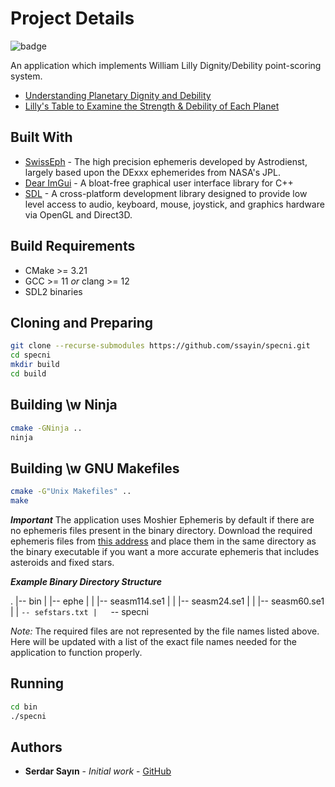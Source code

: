 # Project Details

![badge](https://github.com/ssayin/specni/actions/workflows/cmake.yml/badge.svg?branch=master)

An application which implements William Lilly Dignity/Debility point-scoring system. 
* [Understanding Planetary Dignity and Debility](http://www.skyscript.co.uk/dignities.html)
* [Lilly's Table to Examine the Strength & Debility of Each Planet](http://www.skyscript.co.uk/dig5.html#liltab)

## Built With

* [SwissEph](http://www.astro.com/swisseph/swephinfo_e.htm) - The high precision ephemeris developed by Astrodienst, largely based upon the DExxx ephemerides from NASA's JPL.
* [Dear ImGui](https://github.com/ocornut/imgui) - A bloat-free graphical user interface library for C++
* [SDL](https://github.com/libsdl-org/SDL) - A cross-platform development library designed to provide low level access to audio, keyboard, mouse, joystick, and graphics hardware via OpenGL and Direct3D.

## Build Requirements
* CMake >= 3.21
* GCC >= 11 *or* clang >= 12
* SDL2 binaries

## Cloning and Preparing

```sh
git clone --recurse-submodules https://github.com/ssayin/specni.git
cd specni
mkdir build
cd build
```

## Building \w Ninja

```sh
cmake -GNinja ..
ninja
```

## Building \w GNU Makefiles

```sh
cmake -G"Unix Makefiles" ..
make
```

***Important***
The application uses Moshier Ephemeris by default if there are no ephemeris files present in the binary directory. Download the required ephemeris files from [this address](https://www.astro.com/ftp/swisseph/) and place them in the same directory as the binary executable if you want a more accurate ephemeris that includes asteroids and fixed stars.

***Example Binary Directory Structure***

.
|-- bin
|   |-- ephe
|   |   |-- seasm114.se1
|   |   |-- seasm24.se1
|   |   |-- seasm60.se1
|   |   `-- sefstars.txt
|   `-- specni

*Note:* The required files are not represented by the file names listed above. Here will be updated with a list of the exact file names needed for the application to function properly.

## Running

```sh
cd bin
./specni
```

## Authors

* **Serdar Sayın** - *Initial work* - [GitHub](https://github.com/ssayin)
